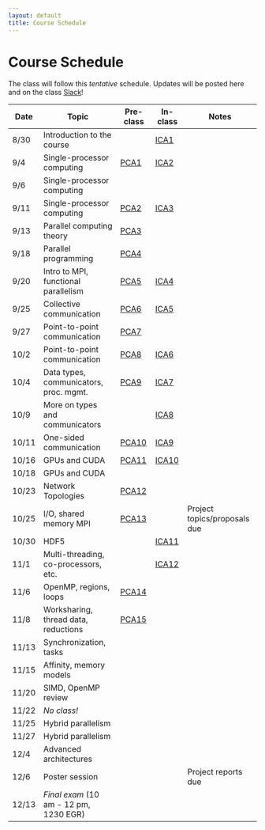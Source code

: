 ```yaml
---
layout: default
title: Course Schedule
---
```


# Course Schedule

The class will follow this _tentative_ schedule. Updates will be posted here and on the class [Slack](http://cmse-courses.slack.com)!

Date  | Topic                      | Pre-class | In-class | Notes
------|----------------------------|-----------|----------|------
8/30  | Introduction to the course |                             | [ICA1](assignments/ica1.md) |
9/4   | Single-processor computing | [PCA1](assignments/pca1.md) | [ICA2](assignments/ica2.md) |
9/6   | Single-processor computing | | |
9/11  | Single-processor computing | [PCA2](assignments/pca2.md) | [ICA3](assignments/ica3.md) |
9/13  | Parallel computing theory  | [PCA3](assignments/pca3.md)| |
9/18  | Parallel programming       | [PCA4](assignments/pca4.md) | |
9/20  | Intro to MPI, functional parallelism   | [PCA5](assignments/pca5.md) | [ICA4](assignments/ica4.md) |
9/25  | Collective communication | [PCA6](assignments/pca6.md) | [ICA5](assignments/ica5.md) |
9/27  | Point-to-point communication | [PCA7](assignments/pca7.md) | |
10/2  | Point-to-point communication | [PCA8](assignments/pca8.md) | [ICA6](assignments/ica6.md) |
10/4  | Data types, communicators, proc. mgmt.    | [PCA9](assignments/pca9.md) | [ICA7](assignments/ica7.md) |
10/9  | More on types and communicators | | [ICA8](assignments/ica8.md) |
10/11 | One-sided communication         | [PCA10](assignments/pca10.md) | [ICA9](assignments/ica9.md) |
10/16 | GPUs and CUDA | [PCA11](assignments/pca11.md) | [ICA10](assignments/ica10.md) |
10/18 | GPUs and CUDA | | |
10/23 | Network Topologies     | [PCA12](assignments/pca12.md) | |
10/25 | I/O, shared memory MPI   | [PCA13](assignments/pca13.md) | | Project topics/proposals due
10/30 | HDF5 | | [ICA11](assignments/ica11.md) |
11/1  | Multi-threading, co-processors, etc.     | | [ICA12](assignments/ica12.md) |
11/6  | OpenMP, regions, loops | [PCA14](assignments/pca14.md) | |
11/8  | Worksharing, thread data, reductions | [PCA15](assignments/pca15.md) | |
11/13 | Synchronization, tasks     | | |
11/15 | Affinity, memory models    | | |
11/20 | SIMD, OpenMP review        | | |
11/22 | _No class!_                | | |
11/25 | Hybrid parallelism         | | |
11/27 | Hybrid parallelism         | | |
12/4  | Advanced architectures     | | |
12/6  | Poster session             | | | Project reports due
12/13 | _Final exam_ (10 am - 12 pm, 1230 EGR) | | |
